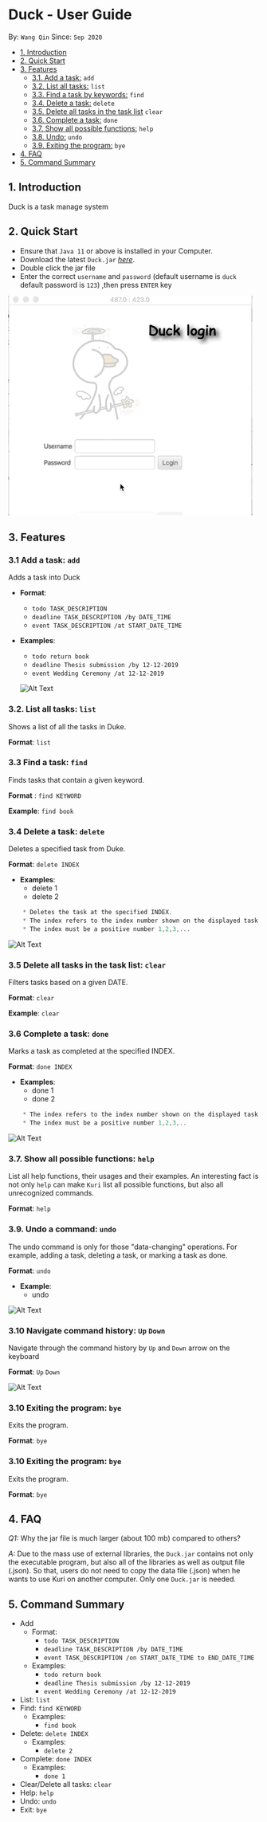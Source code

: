 # Duck - User Guide
By: `Wang Qin` Since: `Sep 2020`


* [1. Introduction](#introduction)
* [2. Quick Start](#quick-start)
* [3. Features](#features)
    + [3.1. Add a task:](#addtask) `add`
    + [3.2. List all tasks:](#list) `list`
    + [3.3. Find a task by keywords:](#find) `find`
    + [3.4. Delete a task:](#delete) `delete`
    + [3.5. Delete all tasks in the task list](#clear) `clear`
    + [3.6. Complete a task:](#complete) `done`
    + [3.7. Show all possible functions:](#help) `help`
    + [3.8. Undo:](#undo) `undo`
    + [3.9. Exiting the program:](#exit) `bye`
* [4. FAQ](#faq)
* [5. Command Summary](#command-summary)


<a name="introduction"></a>


##  1. Introduction
Duck is a task manage system

<a name="quick-start"></a>

## 2. Quick Start

*    Ensure that `Java 11` or above is installed in your Computer.
*    Download the latest `Duck.jar` [_here_](https://github.com/JosephLimWeiJie/duke/releases/download/v0.2.0/duke.jar).
*    Double click the jar file
*    Enter the correct `username` and `password` (default username is `duck` default password is `123`) ,then press `ENTER` key

  ![Alt Text](./docs/login.gif)


<a name="features"></a>
## 3. Features


<a name="addtask"></a>

### 3.1 Add a task: `add`

Adds a task into Duck

* **Format**: 
    * `todo TASK_DESCRIPTION`
    * `deadline TASK_DESCRIPTION /by DATE_TIME`
    * `event TASK_DESCRIPTION /at START_DATE_TIME`

* **Examples**:
    * `todo return book`
    * `deadline Thesis submission /by 12-12-2019`
    * `event Wedding Ceremony /at 12-12-2019`
    
    
    ![Alt Text](./docs/add_todo.gif)
    

<a name="list"></a>

### 3.2. List all tasks: `list`

Shows a list of all the tasks in Duke.

**Format**: `list`


<a name="find"></a>

### 3.3 Find a task: `find`

Finds tasks that contain a given keyword.

**Format** : `find KEYWORD`

**Example**: `find book`


<a name="delete"></a>

### 3.4 Delete a task: `delete`
Deletes a specified task from Duke.

**Format**: `delete INDEX`

* **Examples**:
    * delete 1
    * delete 2

```javascript
    * Deletes the task at the specified INDEX.
    * The index refers to the index number shown on the displayed task list.
    * The index must be a positive number 1,2,3,...
```
![Alt Text](./docs/delete_command.gif)

<a name="clear"></a>

### 3.5 Delete all tasks in the task list: `clear`
Filters tasks based on a given DATE.

**Format**: `clear`

**Example**: `clear`

<a name="complete"></a>

### 3.6 Complete a task: `done`

Marks a task as completed at the specified INDEX.

**Format**: `done INDEX`

* **Examples**:
    * done 1
    * done 2

```javascript
    * The index refers to the index number shown on the displayed task list.
    * The index must be a positive number 1,2,3,..
```
    
![Alt Text](./docs/done.gif)

<a name="help"></a>

### 3.7. Show all possible functions: `help`

List all help functions, their usages and their examples.
An interesting fact is not only `help` can make `Kuri` list all possible functions, but also all unrecognized commands. 

**Format**: `help`

<a name="undo"></a>

### 3.9. Undo a command: `undo`

The undo command is only for those "data-changing" operations. For example, adding a task, deleting a task, or marking a task as done.

**Format**: `undo`

* **Example**:
    * undo

![Alt Text](./docs/undo.gif)


<a name="navi"></a>

### 3.10 Navigate command history: `Up` `Down` 

Navigate through the command history by `Up` and `Down` arrow on the keyboard

**Format**: `Up` `Down`


![Alt Text](./docs/traverse_history_command.gif)


<a name="exit"></a>

### 3.10 Exiting the program: `bye`

Exits the program.

**Format**: `bye`


<a name="exit"></a>

### 3.10 Exiting the program: `bye`

Exits the program.

**Format**: `bye`


<a name="faq"></a>

## 4. FAQ

*Q1:* Why the jar file is much larger (about 100 mb) compared to others?

*A:* Due to the mass use of external libraries, the `Duck.jar` contains not only the executable program, but also all of the 
    libraries as well as output file (.json). So that, users do not need to copy the data file (.json) when he wants to use Kuri on another
    computer. Only one `Duck.jar` is needed. 


<a name="command-summary"></a>

## 5. Command Summary
* Add 
    * Format: 
        * `todo TASK_DESCRIPTION`
        * `deadline TASK_DESCRIPTION /by DATE_TIME`
        * `event TASK_DESCRIPTION /on START_DATE_TIME to END_DATE_TIME`
    * Examples:
        * `todo return book`
        * `deadline Thesis submission /by 12-12-2019`
        * `event Wedding Ceremony /at 12-12-2019`
* List: `list`
* Find: `find KEYWORD`
    * Examples:
        * `find book`
* Delete: `delete INDEX`
   * Examples:
        * `delete 2`
* Complete: `done INDEX`
    * Examples:
        * `done 1`
* Clear/Delete all tasks: `clear`
* Help: `help`
* Undo: `undo`
* Exit: `bye`


